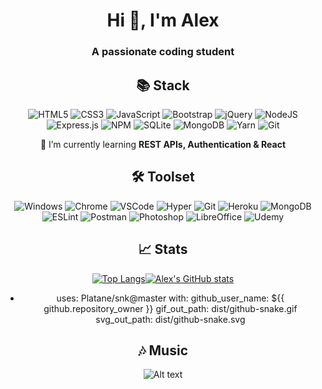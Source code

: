 <div align="center">
  
# Hi 👋, I'm Alex</h1>
### A passionate coding student</h3>

## 📚 Stack
![HTML5](https://img.shields.io/badge/html5-%23E34F26.svg?style=for-the-badge&logo=html5&logoColor=white)
![CSS3](https://img.shields.io/badge/css3-%231572B6.svg?style=for-the-badge&logo=css3&logoColor=white)
![JavaScript](https://img.shields.io/badge/javascript-%23323330.svg?style=for-the-badge&logo=javascript&logoColor=%23F7DF1E)
![Bootstrap](https://img.shields.io/badge/bootstrap-%23563D7C.svg?style=for-the-badge&logo=bootstrap&logoColor=white)
![jQuery](https://img.shields.io/badge/jquery-%230769AD.svg?style=for-the-badge&logo=jquery&logoColor=white)
![NodeJS](https://img.shields.io/badge/node.js-6DA55F?style=for-the-badge&logo=node.js&logoColor=white)
![Express.js](https://img.shields.io/badge/express.js-%23404d59.svg?style=for-the-badge&logo=express&logoColor=%2361DAFB)
![NPM](https://img.shields.io/badge/NPM-%23000000.svg?style=for-the-badge&logo=npm&logoColor=white)
![SQLite](https://img.shields.io/badge/sqlite-%2307405e.svg?style=for-the-badge&logo=sqlite&logoColor=white)
![MongoDB](https://img.shields.io/badge/MongoDB-%234ea94b.svg?style=for-the-badge&logo=mongodb&logoColor=white)
![Yarn](https://img.shields.io/badge/yarn-%232C8EBB.svg?style=for-the-badge&logo=yarn&logoColor=white)
![Git](https://img.shields.io/badge/git-%23F05033.svg?style=for-the-badge&logo=git&logoColor=white)

🌱 I’m currently learning **REST APIs, Authentication & React**

## 🛠️ Toolset
  ![Windows](https://img.shields.io/badge/OS-Windows-informational?style=flat&logo=windows&logoColor=white&color=0078D6)
  ![Chrome](https://img.shields.io/badge/Browser-Chrome-informational?style=flat&logo=google-chrome&logoColor=white&color=4285F4)
  ![VSCode](https://img.shields.io/badge/IDE-VSCode-informational?style=flat&logo=visual-studio-code&logoColor=white&color=007ACC)
  ![Hyper](https://img.shields.io/badge/Shell-Hyper-informational?style=flat&logo=hyper&logoColor=white&color=000000)
  ![Git](https://img.shields.io/badge/SCM-Git-informational?style=flat&logo=git&logoColor=white&color=F05032)
  ![Heroku](https://img.shields.io/badge/Cloud-Heroku-informational?style=flat&logo=heroku&logoColor=white&color=430098)
  ![MongoDB](https://img.shields.io/badge/Database-MongoDB-informational?style=flat&logo=mongodb&logoColor=white&color=47A248)
  ![ESLint](https://img.shields.io/badge/Linter-ESLint-informational?style=flat&logo=eslint&logoColor=white&color=4B32C3)
  ![Postman](https://img.shields.io/badge/API-Postman-informational?style=flat&logo=postman&logoColor=white&color=FF6C37)
  ![Photoshop](https://img.shields.io/badge/Design-Photoshop-informational?style=flat&logo=adobe-photoshop&logoColor=white&color=31A8FF)
  ![LibreOffice](https://img.shields.io/badge/Office-LibreOffice-informational?style=flat&logo=libreoffice&logoColor=white&color=18A303)
  ![Udemy](https://img.shields.io/badge/Education-Udemy-informational?style=flat&logo=udemy&logoColor=white&color=A435F0)
  
## 📈 Stats
  [![Top Langs](https://github-readme-stats.vercel.app/api/top-langs/?username=arekisuu&layout=compact&langs_count=6)](https://github.com/anuraghazra/github-readme-stats)[![Alex's GitHub stats](https://github-readme-stats.vercel.app/api?username=arekisuu&theme=graywhite&show_icons=true&line_height=20)](https://github.com/anuraghazra/github-readme-stats)
- uses: Platane/snk@master
  with:
    github_user_name: ${{ github.repository_owner }}
    gif_out_path: dist/github-snake.gif
    svg_out_path: dist/github-snake.svg

## 🎶 Music
  ![Alt text](https://spotify-recently-played-readme.vercel.app/api?user=0ee3cefz4zbqsbiabdy5pjob5&unique={true|1|on|yes})
  
</div>
